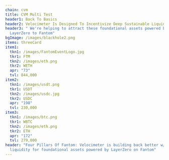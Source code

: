 ```yaml
---
chain: cvm
title: CVM Multi Test
header1: Back To Basics
header2: Velocimeter Is Designed To Incentivize Deep Sustainable Liquidity
header3: " We're helping to attract these foundational assets powered by
  LayerZero to Fantom"
bgImage: /images/blackhole2.png
items: threeCard
item1:
  tkn1: /images/FantomEventLogo.jpg
  tkr1: FTM
  tkn2: /images/eth.png
  tkr2: WETH
  apr: "73"
  tvl: 844,000
item2:
  tkn1: /images/usdt.png
  tkr1: USDT
  tkn2: /images/usdc.jpg
  tkr2: USDC
  apr: "198"
  tvl: 230,000
item3:
  tkn1: /images/btc.png
  tkr1: WBTC
  tkn2: /images/eth.png
  tkr2: ETH
  apr: "172"
  tvl: 279,000
header: "Four Pillars Of Fantom: Velocimeter is building back better w/ deep
  liquidity for foundational assets powered by LayerZero on Fantom"
---
```

